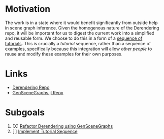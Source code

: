 # Motivation

The work is in a state where it would benefit significantly from outside help
in scene graph inference. Given the homogenous nature of the Derendering repo,
it will be important for us to digest the current work into a simplified and
reusable form. We choose to do this in a form of a [sequence of tutorials](SceneGraphInferenceTutorialSequence.md).
This is crucially a _tutorial_ sequence, rather than a sequence of examples,
specifically because this integration will allow _other people_ to reuse and
modify these examples for their own purposes.

# Links

* [Derendering Repo](https://github.com/probcomp/Derendering.git)
* [GenSceneGraphs.jl Repo](https://github.com/probcomp/GenSceneGraphs.jl)

# Subgoals

1. [X] [Refactor Derendering using GenSceneGraphs](RefactorDerenderingUsingGenSceneGraphs.md)
2. [ ] [Implement Tutorial Sequence](ImplementTutorialSequence.md)

